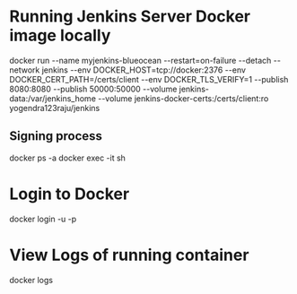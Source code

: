 
# Running Jenkins Server Docker image locally
docker run --name myjenkins-blueocean --restart=on-failure --detach --network jenkins --env DOCKER_HOST=tcp://docker:2376 --env DOCKER_CERT_PATH=/certs/client --env DOCKER_TLS_VERIFY=1 --publish 8080:8080 --publish 50000:50000 --volume jenkins-data:/var/jenkins_home --volume jenkins-docker-certs:/certs/client:ro yogendra123raju/jenkins 
## Signing process 
docker ps -a
docker exec -it  <containerID> sh
# Login to Docker
docker login -u <Username> -p <password>
# View Logs of running container
docker logs <containerID>

